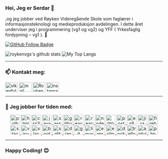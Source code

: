 ### Hei, Jeg er Serdar 👋

,og jeg jobber ved Røyken Videregående Skole som faglærer i informasjonsteknologi og medieproduksjon avdelingen. I dette året underviser jeg i programmering (vg1 og vg2) og YFF ( Yrkesfaglig fordypning – vg1 ).  💪

[![GitHub Follow Badge](https://img.shields.io/github/followers/roykenvgs?label=follow&style=social)](https://github.com/roykenvgs)

<p float="center">
  <img  src="https://github-readme-stats.vercel.app/api?username=roykenvgs&show_icons=true&count_private=true&hide=contribs,issues" alt="roykenvgs's github stats" />
  <img  src="https://github-readme-stats.vercel.app/api/top-langs/?username=roykenvgs&layout=compact&hide=html,css" alt="My Top Langs" />
</p>
<hr>

### 📫 Kontakt meg:
<p align="left">
<a href="https://www.linkedin.com/company/vikenfylkeskommune/mycompany/" target="blank"><img align="center" src="https://cdn.jsdelivr.net/npm/simple-icons@3.0.1/icons/linkedin.svg" alt="vikenfylkeskommune" height="30" width="40" /></a>
<a href="mailto:roykenvgs@viken.no" target="blank"><img align="center" src="https://cdn.jsdelivr.net/npm/simple-icons@3.0.1/icons/gmail.svg" alt="mail" height="30" width="40" /></a>
<a href="https://nb-no.facebook.com/Roykenvgs/" target="blank"><img align="center" src="https://cdn.jsdelivr.net/npm/simple-icons@3.0.1/icons/facebook.svg" alt="Roykenvgs" height="30" width="40" /></a>
<a href="https://instagram.com/" target="blank"><img align="center" src="https://cdn.jsdelivr.net/npm/simple-icons@3.0.1/icons/instagram.svg" alt="instagram" height="30" width="40" /></a>
</p>
<hr>

### 🔭 Jeg jobber for tiden med:
<p align="center">
<!--✨--><a href="https://www.python.org/" target="_blank"> <img src="https://www.vectorlogo.zone/logos/python/python-icon.svg" alt="python" width="30" height="30"/></a> <!--✨--><a href="https://www.w3schools.com/html/" target="_blank"> <img src="https://iconape.com/wp-content/files/er/371108/svg/371108.svg" alt="html5" width="30" height="30"/></a> <!--✨--><a href="https://www.w3schools.com/css/" target="_blank"> <img src="https://iconape.com/wp-content/files/dj/370768/png/370768.png" alt="css3" width="30" height="30"/> </a> <!--✨--><a href="https://developer.mozilla.org/en-US/docs/Web/JavaScript" target="_blank"> <img src="https://iconape.com/wp-content/files/ez/353342/png/javascript-logo.png" alt="javascript" width="30" height="30"/> </a> <!--✨--><a href="https://sass-lang.com" target="_blank"> <img src="https://iconape.com/wp-content/files/qt/371430/svg/371430.svg" alt="sass" width="30" height="30"/> </a>  <!--✨--><a href="https://github.com/roykenvgs" target="_blank"> <img src="https://iconape.com/wp-content/files/na/64772/png/github-octocat.png" alt="github" width="30" height="30"/> </a> <!--✨--><a href="https://reactjs.org/" target="_blank"> <img src="https://iconape.com/wp-content/files/ec/371378/svg/371378.svg" alt="react" width="30" height="30"/> </a> <!--✨--><a href="https://reactnative.dev/" target="_blank"> <img src="./reactn.png" alt="reactnative" height="30"/> </a> <!--✨--><a href="https://nodejs.org" target="_blank"> <img src="https://iconape.com/wp-content/files/ww/11626/png/node-js.png" alt="nodejs" width="30" height="30"/> </a> <!--✨--><a href="https://www.mongodb.com/" target="_blank"> <img src="https://www.vectorlogo.zone/logos/mongodb/mongodb-icon.svg" alt="mongodb" width="30" height="30"/> </a> <!--✨--><a href="https://postman.com" target="_blank"> <img src="https://www.vectorlogo.zone/logos/getpostman/getpostman-icon.svg" alt="postman" width="30" height="30"/> </a> <!--✨--><a href="https://www.w3schools.com/js/js_es6.asp" target="_blank"><img src="./es6.jpg" width="30" height="30" alt = "es6" ></a> <!--✨--><a href="https://www.atlassian.com/software/jira" target="_blank"> <img src="https://iconape.com/wp-content/files/ew/71098/svg/jira-3.svg" alt="jira" width="30" height="30"/> </a> <!--✨--><a href="https://firebase.google.com/" target="_blank"> <img src="https://www.vectorlogo.zone/logos/firebase/firebase-icon.svg" alt="firebase" width="30" height="30"/> </a> <!--✨--><a href="https://stackoverflow.com/" target="_blank"> <img src="https://www.vectorlogo.zone/logos/stackoverflow/stackoverflow-icon.svg" alt="stackoverflow" width="30" height="30"/> </a> <!--✨--><a href="https://code.visualstudio.com/" target="_blank"> <img src="https://cdn.worldvectorlogo.com/logos/visual-studio-code-1.svg" alt="visualstudio" width="30" height="30"/> </a> <!--✨--><a href="https://slack.com/intl/en-no/" target="_blank"> <img src="https://cdn.worldvectorlogo.com/logos/slack-new-logo.svg" alt="slack" width="30" height="30"/> </a> <!--✨--><a href="https://getbootstrap.com" target="_blank"> <img src="https://iconape.com/wp-content/files/vp/370638/svg/bootstrap-logo-icon-png-svg.png" alt="bootstrap" width="30" height="30"/> </a> <!--✨--><a href="https://www.sqlite.org/index.html" target="_blank"> <img src="https://cdn.worldvectorlogo.com/logos/sqlite.svg" alt="sqlite" height="30"/> </a> <!--✨--><a href="https://www.djangoproject.com/" target="_blank"> <img src="https://iconape.com/wp-content/files/yw/17681/png/cib-django.png" alt="django" height="30"/> </a> <!--✨--><a href="https://git-scm.com/" target="_blank"> <img src="https://www.vectorlogo.zone/logos/git-scm/git-scm-icon.svg" alt="git" width="30" height="30"/> </a> <!--✨--><a href="https://www.linux.org/" target="_blank"> <img src="https://iconape.com/wp-content/files/le/76167/png/linux-tux-2.png" alt="linux" width="30" height="30"/> </a> <!--✨--><a href="https://expressjs.com/" target="_blank"> <img src="https://www.vectorlogo.zone/logos/expressjs/expressjs-icon.svg" alt="expressjs" width="30" height="30"/> </a> <!--✨--><a href="https://eslint.org/" target="_blank"> <img src="https://www.vectorlogo.zone/logos/eslint/eslint-icon.svg" alt="eslint" width="30" height="30"/> </a>  <!--✨--><a href="https://www.docker.com/" target="_blank"> <img src="https://www.vectorlogo.zone/logos/docker/docker-tile.svg" alt="docker" width="30" height="30"/> </a> <!--✨--><a href="https://trello.com/" target="_blank"> <img src="https://www.vectorlogo.zone/logos/trello/trello-icon.svg" alt="trello" width="30" height="30"/> </a> <!--✨--><a href="https://www.arduino.cc/" target="_blank"> <img src="https://www.vectorlogo.zone/logos/arduino/arduino-icon.svg" alt="arduino" width="30" height="30"/> </a> <!--✨--><a href="https://www.php.net/" target="_blank"> <img src="https://www.vectorlogo.zone/logos/php/php-icon.svg" alt="php" width="30" height="30"/> </a>
</p>
<hr>

### Happy Coding! 😊
